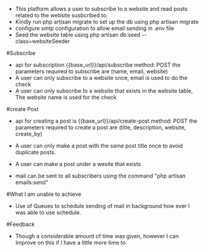 - This platform allows a user to subscribe to a website and read posts related to the website susbcribed to.
- Kindly run php artisan migrate to set up the db using php artisan migrate
- configure smtp configuration to allow email sending in .env file
- Seed the website table using php artisan db:seed --class=websiteSeeder

#Subscribe
- api for subscription {{base_url}}/api/subscribe
    method: POST
    the parameters required to subscribe are (name, email, website)
- A user can only subscribe to a website once, email is used to do the check
- A user can only subscribe to a website that exists in the website table, The website name is used for the check


#create Post
- api for creating a post is {{base_url}}/api/create-post
    method: POST
    the parameters required to create a post are (title, description, website, create_by)
- A user can only make a post with the same post title once to avoid duplicate posts.
- A user can make a post under a wesite that exists

- mail can be sent to all subscribers using the command "php artisan emails:send"

#What I am unable to achieve
- Use of Queues to schedule sending of mail in background how ever I was able to use schedule.

#Feedback
- Though a considerable amount of time was given, however I can Improve on this if I have a little more time to.
